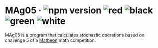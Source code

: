 # MAg05 &middot; ![npm version](https://img.shields.io/npm/v/electron.svg) ![red](https://image.pngaaa.com/905/4071905-middle.png) ![black](https://i.pinimg.com/originals/2e/14/a2/2e14a271a2b3e682813e493510e61ae1.png) ![green](https://www.graphicpie.com/wp-content/uploads/2020/11/among-us-green-png.png) ![white](https://www.pngmart.com/files/21/Among-Us-Character-Transparent-PNG.png)

MAg05 is a program that calculates stochastic operations based on challenge 5 of a [Matheon](https://www.matheon.de) math competition.
